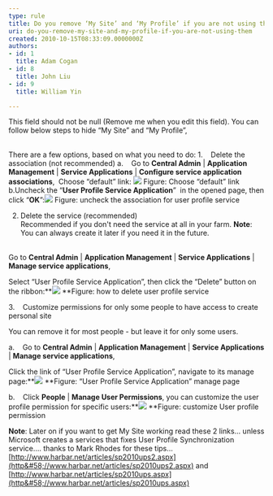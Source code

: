 ```yaml
---
type: rule
title: Do you remove ‘My Site’ and ‘My Profile’ if you are not using them?
uri: do-you-remove-my-site-and-my-profile-if-you-are-not-using-them
created: 2010-10-15T08:33:09.0000000Z
authors:
- id: 1
  title: Adam Cogan
- id: 8
  title: John Liu
- id: 9
  title: William Yin

---
```


 This field should not be null (Remove me when you edit this field). You can follow below steps to hide “My Site” and “My Profile”,

<br>There are a few options, based on what you need to do: 
1.    Delete the association (not recommended)
a.    Go to **Central Admin** | **Application Management** | **Service Applications** | **Configure service application associations**, 
Choose “default” link:
![](/Standards/SoftwareDevelopment/RulesToBetterSharePoint/PublishingImages/RemoveAssociation.png)
Figure: Choose “default” link
b.Uncheck the “**User Profile Service Application**”  in the opened page, then click “**OK**”:![](/Standards/SoftwareDevelopment/RulesToBetterSharePoint/PublishingImages/RemoveAssociation2.png)
Figure: uncheck the association for user profile service

2. Delete the service (recommended)
<br>Recommended if you don't need the service at all in your farm.
**Note**: You can always create it later if you need it in the future.

<br>Go to **Central Admin** | **Application Management** | **Service Applications** | **Manage service applications**,

Select “User Profile Service Application”, then click the “Delete” button on the ribbon:**![](/Standards/SoftwareDevelopment/RulesToBetterSharePoint/PublishingImages/DeleteUserProfileService.png)
**Figure: how to delete user profile service

3.    Customize permissions for only some people to have access to create personal site

You can remove it for most people - but leave it for only some users.

a.    Go to **Central Admin** | **Application Management** | **Service Applications** | **Manage service applications**,

Click the link of “User Profile Service Application”, navigate to its manage page:**![](/Standards/SoftwareDevelopment/RulesToBetterSharePoint/PublishingImages/UserProfileServiceManagePage.png)
**Figure: “User Profile Service Application” manage page

b.    Click **People** | **Manage User Permissions**, you can customize the user profile permission for specific users:**![](/Standards/SoftwareDevelopment/RulesToBetterSharePoint/PublishingImages/CustomUserProfileServicePermission.png)
**Figure: customize User profile permission

**Note**: Later on if you want to get My Site working read these 2 links… unless Microsoft creates a services that fixes User Profile Synchronization service…. thanks to Mark Rhodes for these tips…
[http://www.harbar.net/articles/sp2010ups2.aspx](http&#58;//www.harbar.net/articles/sp2010ups2.aspx) and [http://www.harbar.net/articles/sp2010ups.aspx](http&#58;//www.harbar.net/articles/sp2010ups.aspx)

